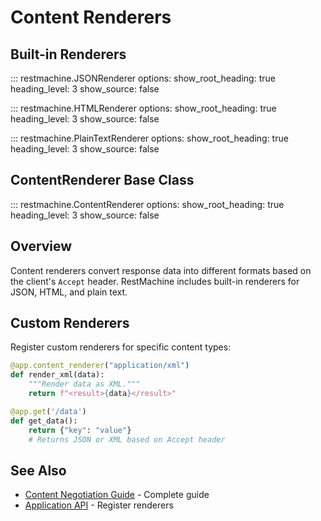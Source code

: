 # Content Renderers

## Built-in Renderers

::: restmachine.JSONRenderer
    options:
      show_root_heading: true
      heading_level: 3
      show_source: false

::: restmachine.HTMLRenderer
    options:
      show_root_heading: true
      heading_level: 3
      show_source: false

::: restmachine.PlainTextRenderer
    options:
      show_root_heading: true
      heading_level: 3
      show_source: false

## ContentRenderer Base Class

::: restmachine.ContentRenderer
    options:
      show_root_heading: true
      heading_level: 3
      show_source: false

## Overview

Content renderers convert response data into different formats based on the client's `Accept` header. RestMachine includes built-in renderers for JSON, HTML, and plain text.

## Custom Renderers

Register custom renderers for specific content types:

```python
@app.content_renderer("application/xml")
def render_xml(data):
    """Render data as XML."""
    return f"<result>{data}</result>"

@app.get('/data')
def get_data():
    return {"key": "value"}
    # Returns JSON or XML based on Accept header
```

## See Also

- [Content Negotiation Guide](../guide/content-negotiation.md) - Complete guide
- [Application API](application.md) - Register renderers
